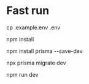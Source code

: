 # Fast run
cp .example.env .env

npm install

npm install prisma --save-dev

npx prisma migrate dev

npm run dev